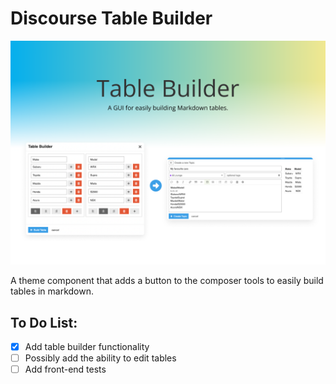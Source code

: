 # Discourse Table Builder

![cover](.github/images/cover.png)

A theme component that adds a button to the composer tools to easily build tables in markdown.

## To Do List:

- [X] Add table builder functionality
- [ ] Possibly add the ability to edit tables
- [ ] Add front-end tests 